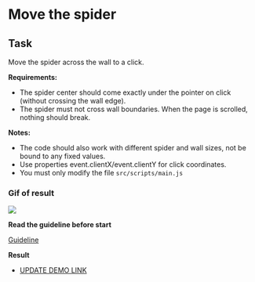 # Move the spider

## Task

Move the spider across the wall to a click.

**Requirements:**

- The spider center should come exactly under the pointer on click (without crossing the wall edge).
- The spider must not cross wall boundaries.
When the page is scrolled, nothing should break.

**Notes:**

- The code should also work with different spider and
wall sizes, not be bound to any fixed values.
- Use properties event.clientX/event.clientY for
click coordinates.
- You must only modify the file `src/scripts/main.js`


### Gif of result
![](example/example.gif)

**Read the guideline before start**

[Guideline](https://github.com/mate-academy/js_task-DOM-guideline)

**Result**

- [UPDATE DEMO LINK](https://vitaliikorol.github.io/js-task-move-spider-DOM/)
